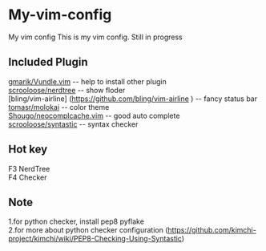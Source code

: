 # My-vim-config
My vim config
This is my vim config. 
Still in progress

## Included Plugin
[gmarik/Vundle.vim](https://github.com/gmarik/Vundle.vim ) -- help to install other plugin <br>
[scrooloose/nerdtree](https://github.com/scrooloose/nerdtree ) -- show floder<br>
[bling/vim-airline] (https://github.com/bling/vim-airline ) -- fancy status bar <br>
[tomasr/molokai](https://github.com/tomasr/molokai ) -- color theme<br>
[Shougo/neocomplcache.vim](https://github.com/Shougo/neocomplcache.vim ) -- good auto complete <br>
[scrooloose/syntastic](https://github.com/scrooloose/syntastic ) -- syntax checker <br>
## Hot key
F3 NerdTree<br>
F4 Checker<br>
## Note
1.for python checker, install pep8 pyflake<br>
2.for more about python checker configuration (https://github.com/kimchi-project/kimchi/wiki/PEP8-Checking-Using-Syntastic)

